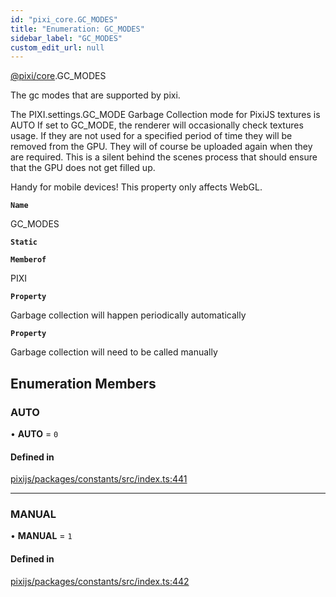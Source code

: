 ```yaml
---
id: "pixi_core.GC_MODES"
title: "Enumeration: GC_MODES"
sidebar_label: "GC_MODES"
custom_edit_url: null
---
```


[@pixi/core](../modules/pixi_core.md).GC_MODES

The gc modes that are supported by pixi.

The PIXI.settings.GC_MODE Garbage Collection mode for PixiJS textures is AUTO
If set to GC_MODE, the renderer will occasionally check textures usage. If they are not
used for a specified period of time they will be removed from the GPU. They will of course
be uploaded again when they are required. This is a silent behind the scenes process that
should ensure that the GPU does not  get filled up.

Handy for mobile devices!
This property only affects WebGL.

**`Name`**

GC_MODES

**`Static`**

**`Memberof`**

PIXI

**`Property`**

Garbage collection will happen periodically automatically

**`Property`**

Garbage collection will need to be called manually

## Enumeration Members

### AUTO

• **AUTO** = ``0``

#### Defined in

[pixijs/packages/constants/src/index.ts:441](https://github.com/pixijs/pixijs/blob/2194fe5c5/packages/constants/src/index.ts#L441)

___

### MANUAL

• **MANUAL** = ``1``

#### Defined in

[pixijs/packages/constants/src/index.ts:442](https://github.com/pixijs/pixijs/blob/2194fe5c5/packages/constants/src/index.ts#L442)
